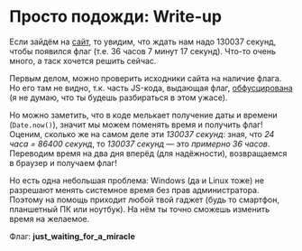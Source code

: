 # Просто подожди: Write-up

Если зайдём на [сайт](https://day9.upml.tech/), то увидим, что ждать нам надо
130037 секунд, чтобы появился флаг (т.е. 36 часов 7 минут 17 секунд). Что-то
очень много, а таск хочется решить сейчас.

Первым делом, можно проверить исходники сайта на наличие флага. Но его там не
видно, т.к. часть JS-кода, выдающая флаг, [обфусцирована][obfs] (я не думаю,
что ты будешь разбираться в этом ужасе).

Но можно заметить, что в коде мелькает получение даты и времени (`Date.now()`),
значит мы можем поменять время и получить флаг! Оценим, сколько же на самом
деле эти *130037 секунд*: зная, что *24 часа = 86400 секунд*, то *130037 секунд* 
— это *примерно 36 часов*. Переводим время на два дня вперёд (для надёжности),
возвращаемся в браузер и получаем флаг!

Но есть одна небольшая проблема: Windows (да и Linux тоже) не разрешают менять
системное время без прав администратора. Поэтому на помощь приходит любой твой
гаджет (будь то смартфон, планшетный ПК или ноутбук). На нём ты точно сможешь
изменить время на желаемое.

Флаг: **just_waiting_for_a_miracle**

[obfs]: <https://ru.wikipedia.org/wiki/Обфускация_(программное_обеспечение)>
